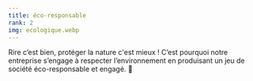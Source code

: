 ```yaml
---
title: éco-responsable
rank: 2
img: ecologique.webp
---
```


Rire c’est bien, protéger la nature c'est mieux !
C’est pourquoi notre entreprise s’engage à respecter l’environnement en produisant un jeu de société éco-responsable et engagé. 🌿
